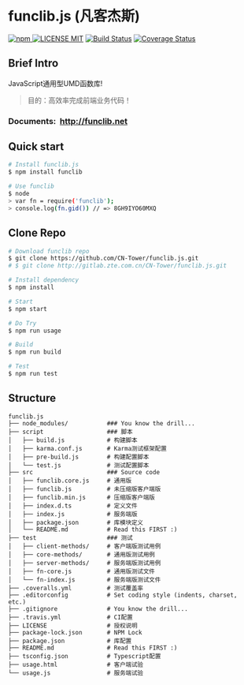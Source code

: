 # funclib.js (凡客杰斯)
[![npm](https://img.shields.io/npm/v/funclib.svg)
![LICENSE MIT](https://img.shields.io/npm/l/funclib.svg)](https://www.npmjs.com/package/funclib) 
[![Build Status](https://travis-ci.org/CN-Tower/funclib.js.svg?branch=master)](https://travis-ci.org/CN-Tower/funclib.js)
[![Coverage Status](https://coveralls.io/repos/github/CN-Tower/funclib.js/badge.svg)](https://coveralls.io/github/CN-Tower/funclib.js)

## Brief Intro
JavaScript通用型UMD函数库!
> 目的：高效率完成前端业务代码！

### Documents:&nbsp;&nbsp;http://funclib.net

## Quick start
```bash
# Install funclib.js
$ npm install funclib

# Use funclib
$ node
> var fn = require('funclib');
> console.log(fn.gid()) // => 8GH9IYO60MXQ
```

## Clone Repo
```bash
# Download funclib repo
$ git clone https://github.com/CN-Tower/funclib.js.git
# $ git clone http://gitlab.zte.com.cn/CN-Tower/funclib.js.git

# Install dependency
$ npm install

# Start
$ npm start

# Do Try
$ npm run usage

# Build
$ npm run build

# Test
$ npm run test
```

## Structure
```
funclib.js
├── node_modules/           ### You know the drill...
├── script                  ### 脚本
│   ├── build.js            # 构建脚本
│   ├── karma.conf.js       # Karma测试框架配置
│   ├── pre-build.js        # 构建配置脚本
│   └── test.js             # 测试配置脚本
├── src                     ### Source code
│   ├── funclib.core.js     # 通用版
│   ├── funclib.js          # 未压缩版客户端版
│   ├── funclib.min.js      # 压缩版客户端版
│   ├── index.d.ts          # 定义文件
│   ├── index.js            # 服务端版
│   ├── package.json        # 库模块定义
│   └── README.md           # Read this FIRST :)
├── test                    ### 测试
│   ├── client-methods/     # 客户端版测试用例
│   ├── core-methods/       # 通用版测试用例
│   ├── server-methods/     # 服务端版测试用例
│   ├── fn-core.js          # 通用版测试文件
│   └── fn-index.js         # 服务端版测试文件
├── .coveralls.yml          # 测试覆盖率
├── .editorconfig           # Set coding style (indents, charset, etc.)
├── .gitignore              # You know the drill...
├── .travis.yml             # CI配置
├── LICENSE                 # 授权说明
├── package-lock.json       # NPM Lock
├── package.json            # 库配置
├── README.md               # Read this FIRST :)
├── tsconfig.json           # Typescript配置
├── usage.html              # 客户端试验
└── usage.js                # 服务端试验
```
